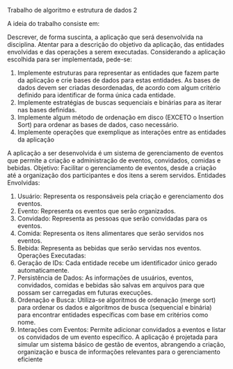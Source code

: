 Trabalho de algoritmo e estrutura de dados 2

A ideia do trabalho consiste em:

Descrever, de forma suscinta, a aplicação que será desenvolvida na disciplina. Atentar para a
descrição do objetivo da aplicação, das entidades envolvidas e das operações a serem executadas.
Considerando a aplicação escolhida para ser implementada, pede-se:

1.  Implemente estruturas para representar as entidades que fazem parte da aplicação
e crie bases de dados para estas entidades. As bases de dados devem ser criadas 
desordenadas, de acordo com algum critério definido para identificar de forma única cada 
entidade.
2.  Implemente estratégias de buscas sequenciais e binárias para as iterar nas bases 
definidas.
3.  Implemente algum método de ordenação em disco (EXCETO o Insertion Sort) 
para ordenar as bases de dados, caso necessário.
4.  Implemente operações que exemplique as interações entre as entidades da 
aplicação

A aplicação a ser desenvolvida é um sistema de gerenciamento de eventos que permite a
criação e administração de eventos, convidados, comidas e bebidas.
Objetivo: Facilitar o gerenciamento de eventos, desde a criação até a organização dos
participantes e dos itens a serem servidos.
Entidades Envolvidas:
1. Usuário: Representa os responsáveis pela criação e gerenciamento dos eventos.
2. Evento: Representa os eventos que serão organizados.
3. Convidado: Representa as pessoas que serão convidadas para os eventos.
4. Comida: Representa os itens alimentares que serão servidos nos eventos.
5. Bebida: Representa as bebidas que serão servidas nos eventos.
Operações Executadas:
1. Geração de IDs: Cada entidade recebe um identificador único gerado
automaticamente.
2. Persistência de Dados: As informações de usuários, eventos, convidados, comidas
e bebidas são salvas em arquivos para que possam ser carregadas em futuras
execuções.
3. Ordenação e Busca: Utiliza-se algoritmos de ordenação (merge sort) para ordenar
os dados e algoritmos de busca (sequencial e binária) para encontrar entidades
específicas com base em critérios como nome.
4. Interações com Eventos: Permite adicionar convidados a eventos e listar os
convidados de um evento específico.
A aplicação é projetada para simular um sistema básico de gestão de eventos, abrangendo
a criação, organização e busca de informações relevantes para o gerenciamento eficiente
